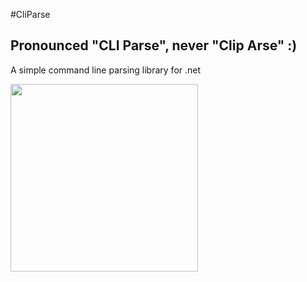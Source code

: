 

#CliParse
## Pronounced "CLI Parse", never "Clip Arse"  :)
A simple command line parsing library for .net

<image src="https://ci.appveyor.com/api/projects/status/usvpgswhg4iy5o74?svg=true" width="300">
